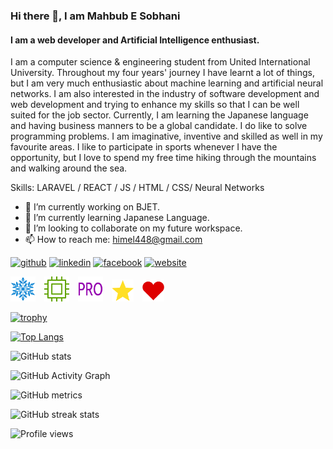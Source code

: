 ### Hi there 👋, I am Mahbub E Sobhani
#### I am a web developer and Artificial Intelligence enthusiast.

I am a computer science & engineering student from United International University. Throughout my four years' journey I have learnt a lot of things, but I am very much enthusiastic about machine learning and artificial neural networks. I am also interested in the industry of software development and web development and trying to enhance my skills so that I can be well suited for the job sector. Currently, I am learning the Japanese language and having business manners to be a global candidate. I do like to solve programming problems. I am imaginative, inventive and skilled as well in my favourite areas. I like to participate in sports whenever I have the opportunity, but I love to spend my free time hiking through the mountains and walking around the sea.

Skills: LARAVEL / REACT / JS / HTML / CSS/ Neural Networks

- 🔭 I’m currently working on BJET. 
- 🌱 I’m currently learning Japanese Language. 
- 👯 I’m looking to collaborate on my future workspace. 
- 📫 How to reach me: himel448@gmail.com 


[<img src='https://cdn.jsdelivr.net/npm/simple-icons@3.0.1/icons/github.svg' alt='github' height='40'>](https://github.com/mahbubhimel)  [<img src='https://cdn.jsdelivr.net/npm/simple-icons@3.0.1/icons/linkedin.svg' alt='linkedin' height='40'>](https://www.linkedin.com/in/mahbub-e-sobhani-himel-38495313a/)  [<img src='https://cdn.jsdelivr.net/npm/simple-icons@3.0.1/icons/facebook.svg' alt='facebook' height='40'>](https://www.facebook.com/sobhanihimel)  [<img src='https://cdn.jsdelivr.net/npm/simple-icons@3.0.1/icons/icloud.svg' alt='website' height='40'>](mahbubhimel.github.io)  

<a href='https://archiveprogram.github.com/'><img src='https://raw.githubusercontent.com/acervenky/animated-github-badges/master/assets/acbadge.gif' width='40' height='40'></a> <a href='https://docs.github.com/en/developers'><img src='https://raw.githubusercontent.com/acervenky/animated-github-badges/master/assets/devbadge.gif' width='40' height='40'></a> <a href='https://github.com/pricing'><img src='https://raw.githubusercontent.com/acervenky/animated-github-badges/master/assets/pro.gif' width='40' height='40'></a> <a href='https://stars.github.com/'><img src='https://raw.githubusercontent.com/acervenky/animated-github-badges/master/assets/starbadge.gif' width='35' height='35'></a> <a href='https://docs.github.com/en/github/supporting-the-open-source-community-with-github-sponsors'><img src='https://raw.githubusercontent.com/acervenky/animated-github-badges/master/assets/sponsorbadge.gif' width='35' height='35'></a> 

[![trophy](https://github-profile-trophy.vercel.app/?username=mahbubhimel)](https://github.com/ryo-ma/github-profile-trophy)

[![Top Langs](https://github-readme-stats.vercel.app/api/top-langs/?username=mahbubhimel)](https://github.com/anuraghazra/github-readme-stats)

![GitHub stats](https://github-readme-stats.vercel.app/api?username=mahbubhimel&show_icons=true&count_private=true)  

![GitHub Activity Graph](https://activity-graph.herokuapp.com/graph?username=mahbubhimel)  

![GitHub metrics](https://metrics.lecoq.io/mahbubhimel)  

![GitHub streak stats](https://github-readme-streak-stats.herokuapp.com/?user=mahbubhimel)  

![Profile views](https://gpvc.arturio.dev/mahbubhimel)  
